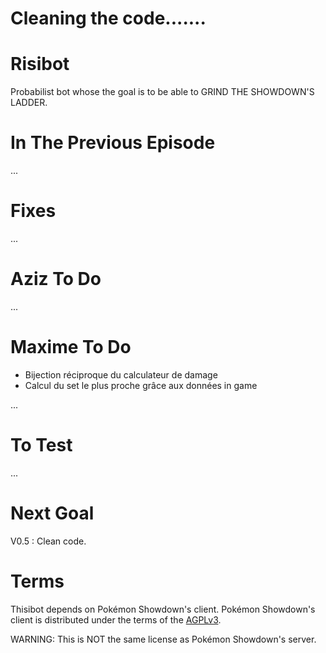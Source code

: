 # Cleaning the code.......

# Risibot
Probabilist bot whose the goal is to be able to GRIND THE SHOWDOWN'S LADDER.

# In The Previous Episode

...

# Fixes

...

# Aziz To Do

...

# Maxime To Do

- Bijection réciproque du calculateur de damage
- Calcul du set le plus proche grâce aux données in game

...

# To Test

...

# Next Goal

V0.5 : Clean code.

# Terms
Thisibot depends on Pokémon Showdown's client.
Pokémon Showdown's client is distributed under the terms of the [AGPLv3][5].

  [5]: http://www.gnu.org/licenses/agpl-3.0.html

WARNING: This is NOT the same license as Pokémon Showdown's server.
